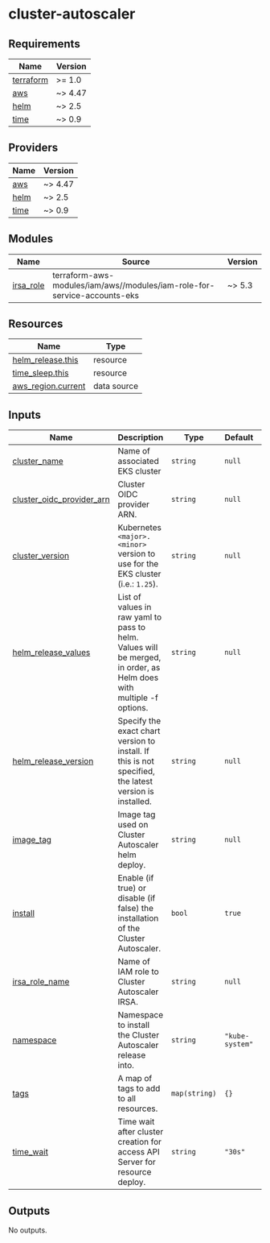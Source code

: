 # cluster-autoscaler

<!-- BEGINNING OF PRE-COMMIT-TERRAFORM DOCS HOOK -->
## Requirements

| Name | Version |
|------|---------|
| <a name="requirement_terraform"></a> [terraform](#requirement\_terraform) | >= 1.0 |
| <a name="requirement_aws"></a> [aws](#requirement\_aws) | ~> 4.47 |
| <a name="requirement_helm"></a> [helm](#requirement\_helm) | ~> 2.5 |
| <a name="requirement_time"></a> [time](#requirement\_time) | ~> 0.9 |

## Providers

| Name | Version |
|------|---------|
| <a name="provider_aws"></a> [aws](#provider\_aws) | ~> 4.47 |
| <a name="provider_helm"></a> [helm](#provider\_helm) | ~> 2.5 |
| <a name="provider_time"></a> [time](#provider\_time) | ~> 0.9 |

## Modules

| Name | Source | Version |
|------|--------|---------|
| <a name="module_irsa_role"></a> [irsa\_role](#module\_irsa\_role) | terraform-aws-modules/iam/aws//modules/iam-role-for-service-accounts-eks | ~> 5.3 |

## Resources

| Name | Type |
|------|------|
| [helm_release.this](https://registry.terraform.io/providers/hashicorp/helm/latest/docs/resources/release) | resource |
| [time_sleep.this](https://registry.terraform.io/providers/hashicorp/time/latest/docs/resources/sleep) | resource |
| [aws_region.current](https://registry.terraform.io/providers/hashicorp/aws/latest/docs/data-sources/region) | data source |

## Inputs

| Name | Description | Type | Default | Required |
|------|-------------|------|---------|:--------:|
| <a name="input_cluster_name"></a> [cluster\_name](#input\_cluster\_name) | Name of associated EKS cluster | `string` | `null` | no |
| <a name="input_cluster_oidc_provider_arn"></a> [cluster\_oidc\_provider\_arn](#input\_cluster\_oidc\_provider\_arn) | Cluster OIDC provider ARN. | `string` | `null` | no |
| <a name="input_cluster_version"></a> [cluster\_version](#input\_cluster\_version) | Kubernetes `<major>.<minor>` version to use for the EKS cluster (i.e.: `1.25`). | `string` | `null` | no |
| <a name="input_helm_release_values"></a> [helm\_release\_values](#input\_helm\_release\_values) | List of values in raw yaml to pass to helm. Values will be merged, in order, as Helm does with multiple -f options. | `string` | `null` | no |
| <a name="input_helm_release_version"></a> [helm\_release\_version](#input\_helm\_release\_version) | Specify the exact chart version to install. If this is not specified, the latest version is installed. | `string` | `null` | no |
| <a name="input_image_tag"></a> [image\_tag](#input\_image\_tag) | Image tag used on Cluster Autoscaler helm deploy. | `string` | `null` | no |
| <a name="input_install"></a> [install](#input\_install) | Enable (if true) or disable (if false) the installation of the Cluster Autoscaler. | `bool` | `true` | no |
| <a name="input_irsa_role_name"></a> [irsa\_role\_name](#input\_irsa\_role\_name) | Name of IAM role to Cluster Autoscaler IRSA. | `string` | `null` | no |
| <a name="input_namespace"></a> [namespace](#input\_namespace) | Namespace to install the Cluster Autoscaler release into. | `string` | `"kube-system"` | no |
| <a name="input_tags"></a> [tags](#input\_tags) | A map of tags to add to all resources. | `map(string)` | `{}` | no |
| <a name="input_time_wait"></a> [time\_wait](#input\_time\_wait) | Time wait after cluster creation for access API Server for resource deploy. | `string` | `"30s"` | no |

## Outputs

No outputs.
<!-- END OF PRE-COMMIT-TERRAFORM DOCS HOOK -->
